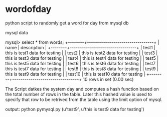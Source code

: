 # wordofday
python script to randomly get a word for day from mysql db

mysql data

mysql> select * from words;
+--------+---------------------------------+
| name   | description                     |
+--------+---------------------------------+
| test1  | this is test1 data for testing  |
| test2  | this is test2 data for testing  |
| test3  | this is test3 data for testing  |
| test4  | this is test4 data for testing  |
| test5  | this is test5 data for testing  |
| test6  | this is test6 data for testing  |
| test7  | this is test7 data for testing  |
| test8  | this is test8 data for testing  |
| test9  | this is test9 data for testing  |
| test10 | this is test10 data for testing |
+--------+---------------------------------+
10 rows in set (0.00 sec)

The Script datkes the system day and computes a hash function based on the total number of rows in the table.
Later this hashed value is used to specify that row to be retrived from the table using the limit option of mysql.

output:
python pymysql.py 
(u'test9', u'this is test9 data for testing')


